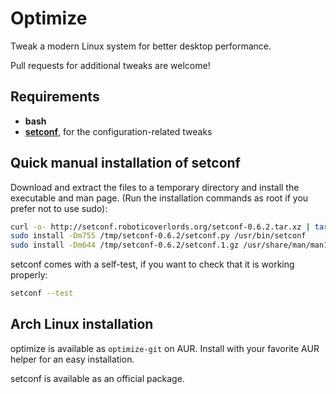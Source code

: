 Optimize
========

Tweak a modern Linux system for better desktop performance.

Pull requests for additional tweaks are welcome!


Requirements
------------

* **bash**
* **<a href="http://setconf.roboticoverlords.org">setconf</a>**, for the configuration-related tweaks


Quick manual installation of setconf
------------------------------------

Download and extract the files to a temporary directory and install the executable and man page. (Run the installation commands as root if you prefer not to use sudo):

```bash
curl -o- http://setconf.roboticoverlords.org/setconf-0.6.2.tar.xz | tar JxC /tmp
sudo install -Dm755 /tmp/setconf-0.6.2/setconf.py /usr/bin/setconf
sudo install -Dm644 /tmp/setconf-0.6.2/setconf.1.gz /usr/share/man/man1/setconf.1.gz
```

setconf comes with a self-test, if you want to check that it is working properly:

```bash
setconf --test
```


Arch Linux installation
------------------------

optimize is available as `optimize-git` on AUR. Install with your favorite AUR helper for an easy installation.

setconf is available as an official package.


